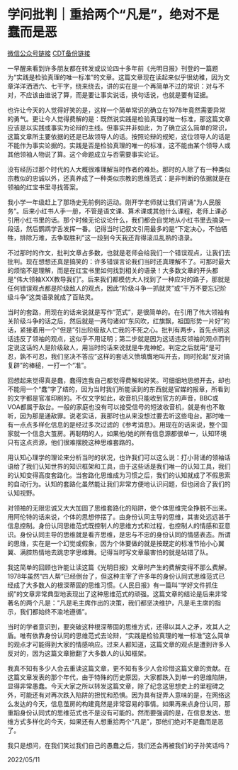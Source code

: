# 学问批判｜重拾两个“凡是”，绝对不是蠢而是恶

[微信公众号链接](https://mp.weixin.qq.com/s/0_esQ1Sl5mB1qUuI3xHdtQ) [CDT备份链接](https://chinadigitaltimes.net/chinese/681323.html)

一早醒来看到许多朋友都在转发或议论四十多年前《光明日报》刊登的一篇题为“实践是检验真理的唯一标准”的文章。这篇文章现在读起来似乎很幼稚，因为文章洋洋洒洒六、七干字，绕来绕去，讲的实在是一个再简单不过的常识：对与不对，不应该由谁说了算，而是要让事实说话，换句话说，也就是要有证据。

也许让今天的人觉得好笑的是，这样一个简单常识的确立在1978年竟然需要异常的勇气。更让今人觉得费解的是：既然说实践是检验真理的唯一标准，那这篇文章应该是以实践或事实为论辩的主线。但事实并非如此，为了确立这么简单的常识，这篇文章所主要依据的还是已故领导人的话。按照论辩的规矩，这位领导人的话是不能作为事实论据的。实践是否是检验真理的唯一的标准，这不能由某个领导人或其他领袖人物说了算。这个命题成立与否需要事实论证。

没有经历过那个时代的人大概很难理解当时作者的难处。那时的人除了有一种类似宗教似的忠诚以外，还真养成了一种类似宗教的思维范式：是非判断的依据就是在领袖的红宝书里寻找答案。

我小学一年级赶上了那场史无前例的运动。刚开学老师就让我们背诵“为人民服务”。后来小红书人手一册，不管是语文课、算术课或其他什么课程，老师上课必引用小红书里的话。那个时候无论议论什么，我们都会自觉地从小红书里去摘录一段话，然后鹦鹉学舌发挥一番。记得当时记叙文引用最多的是“下定决心，不怕牺牲，排除万难，去争取胜利”这一段到今天我还背得滚瓜乱熟的语录。

不过那时的作文，批判文章占多数，也就是老师会给我们一个错误观点，让我们去批判。现在想想还真是搞笑的：许多错误言论我们当时还真理解不了。可那时最大的烦恼不是理解，而是在红宝书里如何找到相关的语录！大多数文章的开头都是“伟大领袖XXX教导我们”。后来我们都模仿大人找到了一种应对的路子，那就是任何错误观点都是阶级敌人的观点，因此“阶级斗争一抓就灵”或“干万不要忘记阶级斗争”这类语录就成了百贴灵。

当时的套路，用现在的话来说就是写作“范式”，是很简单的。在引用了伟大领袖有关阶级斗争的话之后，然后就是一两句诸如“东风吹，红旗飘，祖国形势一片好”的话，紧接着用一个“但是”引出阶级敌人亡我的不死之心。批判有两步，首先点明这话违反了领袖的观点，这似乎不用证明；第二步就是因为这话违反领袖的观点而判定说这话的人是阶级敌人，用当时的话来说就是牛鬼神蛇。判定之后就用“是可忍，孰不可忍，我们坚决不答应”这样的套话义愤填膺地叫开去，同时抡起“反对搞复辟”的棒槌，一打一个“准”。

回想起来觉得真是蠢，蠢得连我自己都觉得费解和好笑。可细细地思想开去，却也不能用一个“蠢”字了结的，因为当时我们所能读到的东西就是官媒的报章，所看到的文字都是官准印刷的。不仅文字如此，收音机只能收到官方的声音，BBC或VOA都属于敌台。一般的家庭也没有可以接受信号的短波收音机，就是有也不敢听，因为那是通敌罪。说老实话，我那时也从来没想过要去听这些电台。那时唯一有一点点多样化信息的是经过多次过滤的《参考消息》。用现在的话来说，整个国家就一个信息大茧房。再聪明的人，如果他/她的所有信息源都很单一，认知环境只有这点资源，他们很难摆脱这种思维套路的。

用认知心理学的理论来分析当时的状况，也许我们可以这么说：打小背诵的领袖话语给了我们认知世界的知识框架和工具，由于这些话是我们唯一的认知工具，我们的认知变得高度套路化。当套路化思维成为习惯之后，我们的认知就成了不假思索的自动行为。认知的套路化虽然能让我们非常方便地认识问题，但也闭合了我们的认知视野。

对领袖的无限忠诚又大大加固了思维套路化的陷阱，使个体思维完全挣脱不出来。用阿伦特的话来说，个体的思想停摆了。由身份认同主导的思维，其害处远远甚于信息控制。身份认同思维范式既控制人的思维方式和过程，也控制人的情感和亚意识。身份认同主导的思维就是看齐思维，是忠与不忠的身份认同的情感表态。所谓的思维，实在是一个幻觉或假象，因为个体要做的就是按既定的标准节拍小心翼翼、满腔热情地去跳忠字思维舞。记得当时写文章最害怕的就是站错了队。

我这简单的回顾也许能让读这篇《光明日报》文章时产生的费解变得不那么费解。1978年虽然“四人帮”已经倒台了，但这种主宰了许多年的身份认同式思维范式已经成了大多数人的根深蒂固的思维习惯。《人民日报》有一篇叫“学好文件抓住纲”的文章非常典型地表现出了这种思维范式的顽强。这篇文章的结论是后来非常著名的两个凡是：“凡是毛主席作出的决策，我们都坚决维护，凡是毛主席的指示，我们都始终不渝地遵循”。

当时的学者意识到，要突破这种根深蒂固的思维方式，还得以其人之矛，攻其人之盾。唯有依靠身份认同的思维范式去论辩，“实践是检验真理的唯一标准”这么简单的观点才可能得到大家的情感响应。过来人都知道，这篇文章的观点是遭到许多人反对的，因为这篇文章掀翻了大多数人的认知框架。

我真不知有多少人会去重读这篇文章，更不知有多少人会珍惜这篇文章的贡献。在这篇文章发表的那个年代，由于特殊的历史原因，大家都跌入到单一的思维陷阱，显得非常愚蠢。今天大家之所以转发这篇文章，除了纪念这思想史上的里程碑之外，可能还有对再次跌入陷阱的担忧和恐惧。因为具有捉弄人意味的是，在网络这么发达的今天，信息茧房的构建竟然是非常容易的事情。如果再来点身份认同，那重蹈身份认同式的思维范式也不是没有可能的。然而要强调的是，在信息发达、思维方式多样化的今天，如果还有人想重拾两个“凡是”，那他们绝对不是蠢而是恶了。

我只是想问，在我们笑过我们自己的愚蠢之后，我们还会再被我们的子孙笑话吗？

2022/05/11

